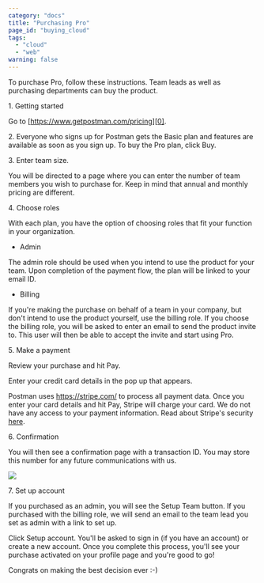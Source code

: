 ```yaml
---
category: "docs"
title: "Purchasing Pro"
page_id: "buying_cloud"
tags: 
  - "cloud"
  - "web"
warning: false
---
```

To purchase Pro, follow these instructions. Team leads as well as purchasing departments can buy the product.

1\. Getting started

Go to [https://www.getpostman.com/pricing][0].

2\. Everyone who signs up for Postman gets the Basic plan and features are available as soon as you sign up. To buy the Pro plan, click Buy.

3\. Enter team size.

You will be directed to a page where you can enter the number of team members you wish to purchase for. Keep in mind that annual and monthly pricing are different.

4\. Choose roles

With each plan, you have the option of choosing roles that fit your function in your organization.

* Admin

The admin role should be used when you intend to use the product for your team. Upon completion of the payment flow, the plan will be linked to your email ID.
* Billing

If you're making the purchase on behalf of a team in your company, but don't intend to use the product yourself, use the billing role. If you choose the billing role, you will be asked to enter an email to send the product invite to. This user will then be able to accept the invite and start using Pro.

5\. Make a payment

Review your purchase and hit Pay.

Enter your credit card details in the pop up that appears.

Postman uses https://stripe.com/ to process all payment data. Once you enter your card details and hit Pay, Stripe will charge your card. We do not have any access to your payment information. Read about Stripe's security [here][1].

6\. Confirmation

You will then see a confirmation page with a transaction ID. You may store this number for any future communications with us.

[![](https://www.getpostman.com/img/v1/docs/buying_cloud/buying_cloud_5.png)
][2]

7\. Set up account

If you purchased as an admin, you will see the Setup Team button. If you purchased with the billing role, we will send an email to the team lead you set as admin with a link to set up.

Click Setup account. You'll be asked to sign in (if you have an account) or create a new account. Once you complete this process, you'll see your purchase activated on your profile page and you're good to go! 

Congrats on making the best decision ever :-)


[0]: https://www.getpostman.com/pricing
[1]: https://stripe.com/help/security
[2]: https://www.getpostman.com/img/v1/docs/buying_cloud/buying_cloud_5.png
